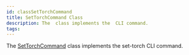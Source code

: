 ```yaml
---
id: classSetTorchCommand
title: SetTorchCommand Class
description: The  class implements the  CLI command.
tags:
---
```

The [SetTorchCommand](classSetTorchCommand) class implements the set-torch CLI command.
